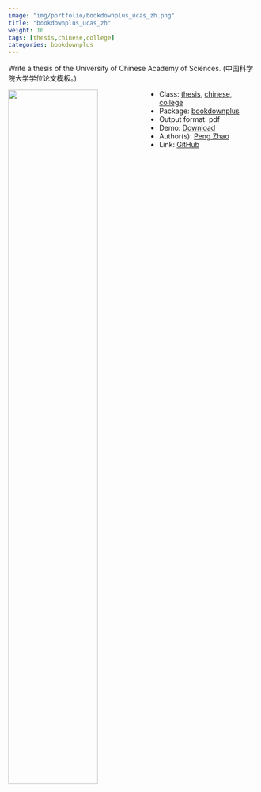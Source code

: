 ```yaml
---
image: "img/portfolio/bookdownplus_ucas_zh.png"
title: "bookdownplus_ucas_zh"
weight: 10
tags: [thesis,chinese,college]
categories: bookdownplus
---
```


Write a thesis of the University of Chinese Academy of Sciences. (中国科学院大学学位论文模板。)

<!--more-->

<p><a href="../../img/portfolio/bookdownplus_ucas_zh.png"><img class = "jf-image-shadow" src="../../img/portfolio/bookdownplus_ucas_zh.png" width="60%"  align="left"></a></p>

- Class: [thesis](../../tags/thesis), [chinese](../../tags/chinese), [college](../../tags/college)
- Package: [bookdownplus](bookdownplus)
- Output format: pdf
- Demo: [Download](https://pzhaonet.github.io/bookdownplus/inst2/ucas_zh/showcase/ucas_zh.pdf)
- Author(s): [Peng Zhao](https://pzhao.org)
- Link: [GitHub](https://github.com/pzhaonet/bookdownplus)


